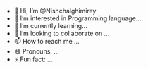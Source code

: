 - 👋 Hi, I’m @Nishchalghimirey
- 👀 I’m interested in Programming language...
- 🌱 I’m currently learning...
- 💞️ I’m looking to collaborate on ...
- 📫 How to reach me ...
- 😄 Pronouns: ...
- ⚡ Fun fact: ...

<!---
Nishchalghimirey/Nishchalghimirey is a ✨ special ✨ repository because its `README.md` (this file) appears on your GitHub profile.
You can click the Preview link to take a look at your changes.
--->
